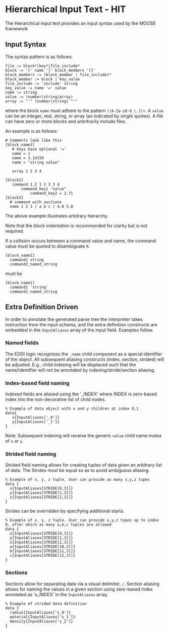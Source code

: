 # Hierarchical Input Text - HIT
The Hierarchical input text provides an input syntax used by the MOOSE framework

## Input Syntax
The syntax pattern is as follows:

```
file := block*|key*|file_include*
block := '[' name ']' block_members '[]'
block_members := (block_member | file_include)*
block_member := block | key_value
file_include := 'include' string
key_value := name '=' value
name := string
value := (number|string|array)
array := "'" (number|string) "'"
```
where the block `name` must adhere to the pattern `([A-Za-z0-9_\.])+`. A `value` can be an integer, real, string, or array (as indicated by single quotes).
A file can have zero or more blocks and arbritrarily include files. 

An example is as follows:
```
# Comments look like this
[block_name1]
   # keys have optional '=' 
   name = 1
   name = 3.14159
   name = "string value"
   
   array 1 2 3 4
   
[block2] 
   command 1.2 1 2 3 3 4
       command_key1 "value"
           command_key2 = 2.71
[block3]
  # command with sections
  name 1 2 3 / a b c / 4.0 5.0
```

The above example illustrates arbitrary hierarchy. 

Note that the block indentation is recommended for clarity but is not required.

If a collision occurs between a command value and name, the command value must be quoted to disambiguate it.

```
[block_name1]
  command1 string
  command2_named_string 
```
must be 


```
[block_name1]
  command1 'string'
  command2_named_string 
```

## Extra Definition Driven
In order to annotate the generated parse tree the interpreter takes instruction from the 
input schema, and the extra definition constructs are embedded in the `InputAliases` array
of the input field. Examples follow.

### Named fields
The EDDI logic recognizes the `_name` child component as a special identifier of the object.
All subsequent aliasing constructs (index, section, strided) will be adjusted. E.g., child indexing will be displaced such that the name/identifier will not be annotated by indexing/stride/section aliasing.

### Index-based field naming
Indexed fields are aliased using the '_INDEX' where INDEX is zero-based index into the non-decorative list of child nodes.

```
% Example of data object with x and y children at index 0,1 
data{ 
   x{InputAliases['_0']} 
   y{InputAliases['_1']}
}
```
Note: Subsequent indexing will receive the generic `value` child name instea of `x` or `y`.

### Strided field naming
Strided field naming allows for creating tuples of data given an arbitrary list of data.
The Strides must be equal so as to avoid ambiguous aliasing.
```
% Example of x, y, z tuple. User can provide as many x,y,z tupes
data {
  x{InputAliases[STRIDE[0,3]]}
  y{InputAliases[STRIDE[1,3]]}
  z{InputAliases[STRIDE[2,3]]}
}
```

Strides can be overridden by specifying additional starts.

```
% Example of x, y, z tuple. User can provide x,y,z tupes up to index 9, after which as many a,b,c tuples are allowed
data {
  x{InputAliases[STRIDE[0,3]]}
  y{InputAliases[STRIDE[1,3]]}
  z{InputAliases[STRIDE[2,3]]}
  a{InputAliases[STRIDE[10,3]]}
  b{InputAliases[STRIDE[11,3]]}
  c{InputAliases[STRIDE[12,3]]}
}
```

### Sections
Sections allow for separating data via a visual delimiter, `/`. Section aliasing allows for naming the values in a given section using zero-based index annotated as 's_INDEX' in the `InputAliases` array.

```
% Example of strided data definition
data {
  radius{InputAliases['s_0']}
  material{InputAliases['s_1']}
  density{InputAliases['s_2']}
}
```

